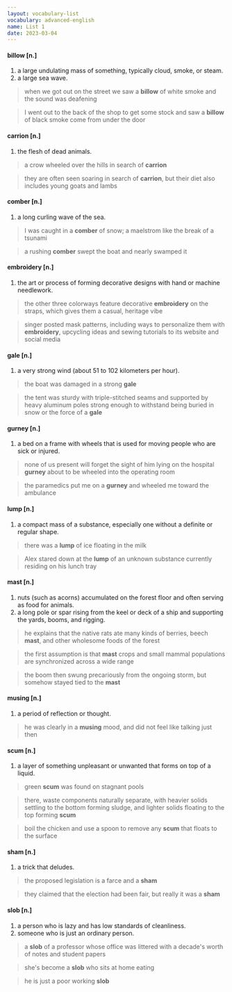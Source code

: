 ```yaml
---
layout: vocabulary-list
vocabulary: advanced-english
name: List 1
date: 2023-03-04
---
```


#### billow [n.]

1. a large undulating mass of something, typically cloud, smoke, or steam.
2. a large sea wave.

> when we got out on the street we saw a **billow** of white smoke and the sound was deafening

> I went out to the back of the shop to get some stock and saw a **billow** of black smoke come from under the door


#### carrion [n.]

1. the flesh of dead animals.

> a crow wheeled over the hills in search of **carrion**

> they are often seen soaring in search of **carrion**, but their diet also includes young goats and lambs


#### comber [n.]

1. a long curling wave of the sea.

> I was caught in a **comber** of snow; a maelstrom like the break of a tsunami

> a rushing **comber** swept the boat and nearly swamped it


#### embroidery [n.]

1. the art or process of forming decorative designs with hand or machine needlework.

> the other three colorways feature decorative **embroidery** on the straps, which gives them a casual, heritage vibe

> singer posted mask patterns, including ways to personalize them with **embroidery**, upcycling ideas and sewing tutorials to its website and social media


#### gale [n.]

1. a very strong wind (about 51 to 102 kilometers per hour).

> the boat was damaged in a strong **gale**

> the tent was sturdy with triple-stitched seams and supported by heavy aluminum poles strong enough to withstand being buried in snow or the force of a **gale**


#### gurney [n.]

1. a bed on a frame with wheels that is used for moving people who are sick or injured.

> none of us present will forget the sight of him lying on the hospital **gurney** about to be wheeled into the operating room

> the paramedics put me on a **gurney** and wheeled me toward the ambulance


#### lump [n.]

1. a compact mass of a substance, especially one without a definite or regular shape.

> there was a **lump** of ice floating in the milk

> Alex stared down at the **lump** of an unknown substance currently residing on his lunch tray


#### mast [n.]

1. nuts (such as acorns) accumulated on the forest floor and often serving as food for animals.
2. a long pole or spar rising from the keel or deck of a ship and supporting the yards, booms, and rigging.

> he explains that the native rats ate many kinds of berries, beech **mast**, and other wholesome foods of the forest

> the first assumption is that **mast** crops and small mammal populations are synchronized across a wide range

> the boom then swung precariously from the ongoing storm, but somehow stayed tied to the **mast**


#### musing [n.]

1. a period of reflection or thought.

> he was clearly in a **musing** mood, and did not feel like talking just then


#### scum [n.]

1. a layer of something unpleasant or unwanted that forms on top of a liquid.

> green **scum** was found on stagnant pools

> there, waste components naturally separate, with heavier solids settling to the bottom forming sludge, and lighter solids floating to the top forming **scum**

> boil the chicken and use a spoon to remove any **scum** that floats to the surface


#### sham [n.]

1. a trick that deludes.

> the proposed legislation is a farce and a **sham**

> they claimed that the election had been fair, but really it was a **sham**


#### slob [n.]

1. a person who is lazy and has low standards of cleanliness.
2. someone who is just an ordinary person.

> a **slob** of a professor whose office was littered with a decade's worth of notes and student papers

> she's become a **slob** who sits at home eating

> he is just a poor working **slob**


